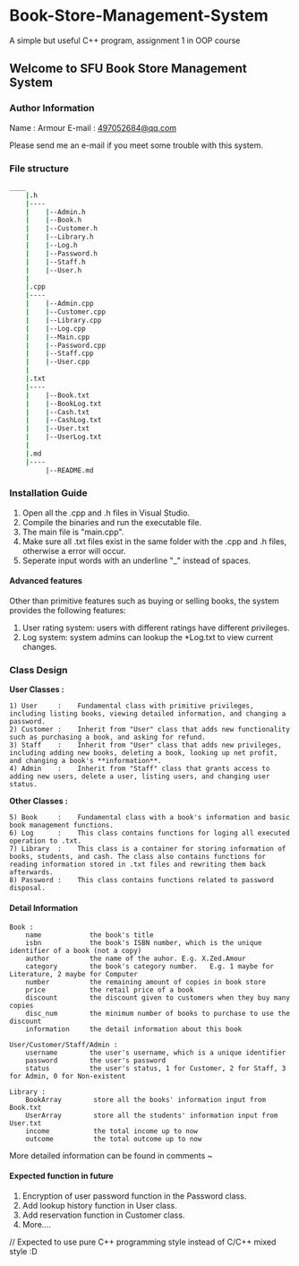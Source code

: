 # Book-Store-Management-System

A simple but useful C++ program, assignment 1 in OOP course

## Welcome to SFU Book Store Management System

### Author Information

Name : Armour
E-mail : 497052684@qq.com

Please send me an e-mail if you meet some trouble with this system.

### File structure

~~~bash
____
    |.h
    |----
    |    |--Admin.h
    |    |--Book.h
    |    |--Customer.h
    |    |--Library.h
    |    |--Log.h
    |    |--Password.h
    |    |--Staff.h
    |    |--User.h
    |
    |.cpp
    |----
    |    |--Admin.cpp
    |    |--Customer.cpp
    |    |--Library.cpp
    |    |--Log.cpp
    |    |--Main.cpp
    |    |--Password.cpp
    |    |--Staff.cpp
    |    |--User.cpp
    |
    |.txt
    |----
    |    |--Book.txt
    |    |--BookLog.txt
    |    |--Cash.txt
    |    |--CashLog.txt
    |    |--User.txt
    |    |--UserLog.txt
    |
    |.md
    |----
         |--README.md
~~~

### Installation Guide

1) Open all the .cpp and .h files in Visual Studio.
2) Compile the binaries and run the executable file.
3) The main file is "main.cpp".
4) Make sure all .txt files exist in the same folder with the .cpp and .h files, otherwise a error will occur.
5) Seperate input words with an underline "_" instead of spaces.

#### Advanced features
Other than primitive features such as buying or selling books, the system provides the following features:
1) User rating system: users with different ratings have different privileges.
2) Log system: system admins can lookup the *Log.txt to view current changes.

### Class Design

**User Classes :**

    1) User     :    Fundamental class with primitive privileges, including listing books, viewing detailed information, and changing a password.
    2) Customer :    Inherit from "User" class that adds new functionality such as purchasing a book, and asking for refund. 
    3) Staff    :    Inherit from "User" class that adds new privileges, including adding new books, deleting a book, looking up net profit, and changing a book's **information**.
    4) Admin    :    Inherit from "Staff" class that grants access to adding new users, delete a user, listing users, and changing user status.

**Other Classes :**

    5) Book     :    Fundamental class with a book's information and basic book management functions.
    6) Log      :    This class contains functions for loging all executed operation to .txt.
    7) Library  :    This class is a container for storing information of books, students, and cash. The class also contains functions for reading information stored in .txt files and rewriting them back afterwards.
    8) Password :    This class contains functions related to password disposal.

#### Detail Information

~~~
Book :
    name            the book's title
    isbn            the book's ISBN number, which is the unique identifier of a book (not a copy)
    author          the name of the auhor. E.g. X.Zed.Amour
    category        the book's category number.   E.g. 1 maybe for Literature, 2 maybe for Computer
    number          the remaining amount of copies in book store
    price           the retail price of a book
    discount        the discount given to customers when they buy many copies
    disc_num        the minimum number of books to purchase to use the discount
    information     the detail information about this book

User/Customer/Staff/Admin :
    username        the user's username, which is a unique identifier  
    password        the user's password 
    status          the user's status, 1 for Customer, 2 for Staff, 3 for Admin, 0 for Non-existent

Library :
    BookArray        store all the books' information input from Book.txt
    UserArray        store all the students' information input from User.txt
    income           the total income up to now
    outcome          the total outcome up to now
~~~

More detailed information can be found in comments ~

#### Expected function in future

1) Encryption of user password function in the Password class.
2) Add lookup history function in User class.
3) Add reservation function in Customer class.
4) More....

// Expected to use pure C++ programming style instead of C/C++ mixed style :D
